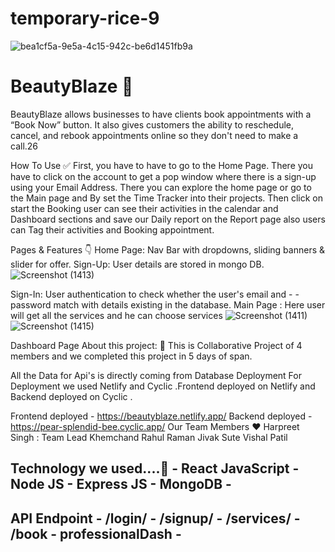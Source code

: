 # temporary-rice-9
![bea1cf5a-9e5a-4c15-942c-be6d1451fb9a](https://github.com/harpreet-1/temporary-rice-9965/assets/119473352/d1c68f32-e1d3-4fb2-8d30-a241d6192430)


# BeautyBlaze 👋
BeautyBlaze allows businesses to have clients book appointments with a “Book Now” button. It also gives customers the ability to reschedule, cancel, and rebook appointments online so they don't need to make a call.26

How To Use ✅
First, you have to have to go to the Home Page. There you have to click on the account to get a pop window where there is a sign-up using your Email Address. There you can explore the home page or go to the Main page and By set the Time Tracker into their projects. Then click on start the Booking user can see their activities in the calendar and Dashboard sections and save our Daily report on the Report page also users can Tag their activities and Booking appointment.

Pages & Features 👇
Home Page: Nav Bar with dropdowns, sliding banners & slider for offer.
Sign-Up: User details are stored in mongo DB.
![Screenshot (1413)](https://github.com/harpreet-1/temporary-rice-9965/assets/119473352/19d81ea5-f6da-4a67-9813-afd4d69da3ed)


Sign-In: User authentication to check whether the user's email  and - - password match with details existing in the database.
Main Page : Here user will get all the services and he can choose services
![Screenshot (1411)](https://github.com/harpreet-1/temporary-rice-9965/assets/119473352/397c68bf-6846-46c6-90e4-ff9360a477af)
![Screenshot (1415)](https://github.com/harpreet-1/temporary-rice-9965/assets/119473352/84808e54-f6aa-4156-85e7-4f0df05994f7)



Dashboard Page
About this project: 🙌
This is Collaborative Project of 4 members and we completed this project in 5 days of span.

All the Data for Api's is directly coming from Database
Deployment
For Deployment we used Netlify and Cyclic .Frontend deployed on Netlify and Backend deployed on Cyclic .

Frontend deployed - https://beautyblaze.netlify.app/
Backend deployed - https://pear-splendid-bee.cyclic.app/
Our Team Members ❤️
Harpreet Singh : Team Lead
Khemchand 
Rahul Raman
Jivak Sute
Vishal Patil

## Technology we used....🔧 - React JavaScript - Node JS - Express JS - MongoDB -

## API Endpoint - /login/  - /signup/ - /services/ - /book - professionalDash -  
